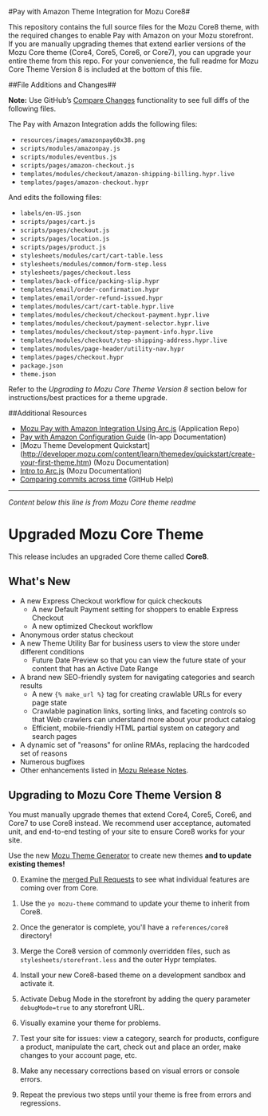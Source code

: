 #Pay with Amazon Theme Integration for Mozu Core8#

This repository contains the full source files for the Mozu Core8 theme, with the required changes to enable Pay with Amazon on your Mozu storefront. If you are manually upgrading themes that extend earlier versions of the Mozu Core theme (Core4, Core5, Core6, or Core7), you can upgrade your entire theme from this repo. For your convenience, the full readme for Mozu Core Theme Version 8 is included at the bottom of this file.

##File Additions and Changes##

**Note:** Use GitHub’s [Compare Changes](https://help.github.com/articles/comparing-commits-across-time/) functionality to see full diffs of the following files.

The Pay with Amazon Integration adds the following files:
* `resources/images/amazonpay60x38.png`
* `scripts/modules/amazonpay.js`
* `scripts/modules/eventbus.js`
* `scripts/pages/amazon-checkout.js`
* `templates/modules/checkout/amazon-shipping-billing.hypr.live`
* `templates/pages/amazon-checkout.hypr`

And edits the following files:
* `labels/en-US.json`
* `scripts/pages/cart.js`
*	`scripts/pages/checkout.js`
*	`scripts/pages/location.js`
*	`scripts/pages/product.js`
*	`stylesheets/modules/cart/cart-table.less`
*	`stylesheets/modules/common/form-step.less`
*	`stylesheets/pages/checkout.less`
*	`templates/back-office/packing-slip.hypr`
*  `templates/email/order-confirmation.hypr`
*	`templates/email/order-refund-issued.hypr`
*	`templates/modules/cart/cart-table.hypr.live`
*	`templates/modules/checkout/checkout-payment.hypr.live`
*	`templates/modules/checkout/payment-selector.hypr.live`
*	`templates/modules/checkout/step-payment-info.hypr.live`
*	`templates/modules/checkout/step-shipping-address.hypr.live`
*	`templates/modules/page-header/utility-nav.hypr`
*	`templates/pages/checkout.hypr`
*	`package.json`
*	`theme.json`

Refer to the *Upgrading to Mozu Core Theme Version 8* section below for instructions/best practices for a theme upgrade.

##Additional Resources
* [Mozu Pay with Amazon Integration Using Arc.js](https://github.com/Mozu/PayWithAmazon) (Application Repo)
* [Pay with Amazon Configuration Guide](http://mozu.github.io/IntegrationDocuments/PayWithAmazon/Mozu-PayWithAmazon-App.htm) (In-app Documentation)
* [Mozu Theme Development Quickstart] (http://developer.mozu.com/content/learn/themedev/quickstart/create-your-first-theme.htm) (Mozu Documentation)
* [Intro to Arc.js](http://developer.mozu.com/content/arcjs/Arcjs_Intro.htm) (Mozu Documentation)
* [Comparing commits across time](https://help.github.com/articles/comparing-commits-across-time/) (GitHub Help) 

----------------------------------------------------
*Content below this line is from Mozu Core theme readme*

# Upgraded Mozu Core Theme

This release includes an upgraded Core theme called **Core8**.

## What's New

* A new Express Checkout workflow for quick checkouts
   - A new Default Payment setting for shoppers to enable Express Checkout
   - A new optimized Checkout workflow
* Anonymous order status checkout
* A new Theme Utility Bar for business users to view the store under different conditions
   - Future Date Preview so that you can view the future state of your content that has an Active Date Range
* A brand new SEO-friendly system for navigating categories and search results
   - A new `{% make_url %}` tag for creating crawlable URLs for every page state
   - Crawlable pagination links, sorting links, and faceting controls so that Web crawlers can understand more about your product catalog
   - Efficient, mobile-friendly HTML partial system on category and search pages
* A dynamic set of "reasons" for online RMAs, replacing the hardcoded set of reasons
* Numerous bugfixes
* Other enhancements listed in [Mozu Release Notes](http://developer.mozu.com/sites/default/files/feeds/learn/article_files/MozuQ22015ReleaseNotes.pdf).

## Upgrading to Mozu Core Theme Version 8

You must manually upgrade themes that extend Core4, Core5, Core6, and Core7 to use Core8 instead. We recommend user acceptance, automated unit, and end-to-end testing of your site to ensure Core8 works for your site.

Use the new [Mozu Theme Generator](http://npmjs.com/package/generator-mozu-theme) to create new themes **and to update existing themes!**

0. Examine the [merged Pull Requests](pulls?q=is%3Apr+is%3Aclosed) to see what individual features are coming over from Core.

0. Use the `yo mozu-theme` command to update your theme to inherit from Core8.

0. Once the generator is complete, you'll have a `references/core8` directory!

0. Merge the Core8 version of commonly overridden files, such as `stylesheets/storefront.less` and the outer Hypr templates.

0. Install your new Core8-based theme on a development sandbox and activate it.

0. Activate Debug Mode in the storefront by adding the query parameter `debugMode=true` to any storefront URL.

0. Visually examine your theme for problems. 

0. Test your site for issues: view a category, search for products, configure a product, manipulate the cart, check out and place an order, make changes to your account page, etc.

0. Make any necessary corrections based on visual errors or console errors.

0. Repeat the previous two steps until your theme is free from errors and regressions.
